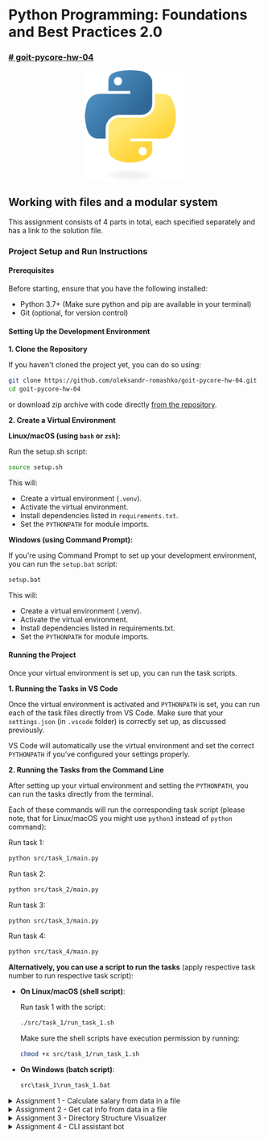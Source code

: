 # Python Programming: Foundations and Best Practices 2.0

### [# goit-pycore-hw-04](https://github.com/topics/goit-pycore-hw-04)

<p align="center">
  <img align="center" src="./assets/thumbnail.svg" width="200" title="Project thumbnail" alt="project thumbnail">
</p>


## Working with files and a modular system

This assignment consists of 4 parts in total, each specified separately and has a link to the solution file.

### Project Setup and Run Instructions

#### Prerequisites

Before starting, ensure that you have the following installed:

* Python 3.7+ (Make sure python and pip are available in your terminal)
* Git (optional, for version control)

#### Setting Up the Development Environment

**1. Clone the Repository**

If you haven't cloned the project yet, you can do so using:

```bash
git clone https://github.com/oleksandr-romashko/goit-pycore-hw-04.git
cd goit-pycore-hw-04
```

or download zip archive with code directly [from the repository](https://github.com/oleksandr-romashko/goit-pycore-hw-04/archive/refs/heads/main.zip).

**2. Create a Virtual Environment**

**Linux/macOS (using `bash` or `zsh`):**

Run the setup.sh script:

```bash
source setup.sh
```

This will:
* Create a virtual environment (`.venv`).
* Activate the virtual environment.
* Install dependencies listed in `requirements.txt`.
* Set the `PYTHONPATH` for module imports.

**Windows (using Command Prompt):**

If you're using Command Prompt to set up your development environment, you can run the `setup.bat` script:

```cmd
setup.bat
```
This will:
* Create a virtual environment (.venv).
* Activate the virtual environment.
* Install dependencies listed in requirements.txt.
* Set the `PYTHONPATH` for module imports.

#### Running the Project
Once your virtual environment is set up, you can run the task scripts.

**1. Running the Tasks in VS Code**

Once the virtual environment is activated and `PYTHONPATH` is set, you can run each of the task files directly from VS Code. Make sure that your `settings.json` (in `.vscode` folder) is correctly set up, as discussed previously.

VS Code will automatically use the virtual environment and set the correct `PYTHONPATH` if you’ve configured your settings properly.

**2. Running the Tasks from the Command Line**

After setting up your virtual environment and setting the `PYTHONPATH`, you can run the tasks directly from the terminal.

Each of these commands will run the corresponding task script (please note, that for Linux/macOS you might use `python3` instead of `python` command):

Run task 1:

```bash
python src/task_1/main.py
```

Run task 2:

```bash
python src/task_2/main.py
```

Run task 3:

```bash
python src/task_3/main.py
```

Run task 4:

```bash
python src/task_4/main.py
```

**Alternatively, you can use a script to run the tasks** (apply respective task number to run respective task script):

* **On Linux/macOS (shell script)**:

  Run task 1 with the script:
  ```bash
  ./src/task_1/run_task_1.sh
  ```

  Make sure the shell scripts have execution permission by running:

  ```bash
  chmod +x src/task_1/run_task_1.sh
  ```

* **On Windows (batch script)**:

  ```cmd
  src\task_1\run_task_1.bat
  ```

<details>

<summary>Assignment 1 - Calculate salary from data in a file</summary>

#### Solution:

Solution for this task is located in the following files:
* [./src/task_1/main.py](./src/task_1/main.py) - main entry point file.
* [./src/task_1/salary_calculator.py](./src/task_1/salary_calculator.py) - file with main business logic.

Result screenshot - file with no issues:

<p align="center">
  <img align="left" src="./assets/results/task_1_result_no_issues.png" title="task 1 screenshot no issues" alt="result screenshot">
</p>

Result screenshot - file with issues:

<p align="center">
  <img align="left" src="./assets/results/task_1_result_with_issues.png" title="task 1 screenshot with issues" alt="result screenshot">
</p>


#### Task description:

There is a text file containing information about the monthly salaries of developers in your company.
Each line in the file includes a developer's full name and their salary, separated by a comma (with no spaces).

Example:
```
Alex Korp,3000  
Nikita Borisenko,2000  
Sitarama Raju,1000
```

The task is to write a function called `total_salary(path)` that analyzes this file and returns the total and average salary of all developers.

#### Task requirements:

1. The function `total_salary(path)` must accept a single argument — the path to the text file.
2. The file contains salary data separated by commas. Each line represents one developer.
3. The function should:
   1. Analyze the file
   2. Calculate the total salary
   3. Calculate the average salary
4. The function must return a tuple of two numbers: total salary and average salary.


#### Recommendations to the implementation:

1. Use a context manager `with` to read the file.
2. Don't forget to set the encoding when opening the file.
3. Use the `split(',')` method to separate the name and salary in each line.
4. Compute the total sum of all salaries, then divide it by the number of developers to get the average.
5. Handle possible exceptions, such as the file not existing.

#### Evaluation criteria:

1. The function must correctly calculate the total and average salaries.
2. It should handle cases where the file is missing or invalid.
3. The code should be clean, well-structured, and easy to understand.

#### Example:

Function usage:

```python
total, average = total_salary("path/to/salary_file.txt")
print(f"Загальна сума заробітної плати: {total}, Середня заробітна плата: {average}")
```

Expected result:

```shell
Загальна сума заробітної плати: 6000, Середня заробітна плата: 2000
```

</details>

<details>

<summary>Assignment 2 - Get cat info from data in a file</summary>

#### Solution:

Solution for this task is located in the following files:
* [./src/task_2/main.py](./src/task_2/main.py) - main entry point file.
* [./src/task_2/cats_inventory.py](./src/task_2/cats_inventory.py) - file with main business logic.

Result screenshot - file with no issues:

<p align="center">
  <img align="left" src="./assets/results/task_2_result_no_issues.png" title="task 2 screenshot no issues" alt="result screenshot">
</p>

Result screenshot - file with issues:

<p align="center">
  <img align="left" src="./assets/results/task_2_result_with_issues.png" title="task 2 screenshot with issues" alt="result screenshot">
</p>

#### Task description:

There is a text file containing information about cats. Each line of the file contains a unique identifier for the cat, its name, and age, separated by a comma. 

For example:
```
60b90c1c13067a15887e1ae1,Tayson,3
60b90c2413067a15887e1ae2,Vika,1
60b90c2e13067a15887e1ae3,Barsik,2
60b90c3b13067a15887e1ae4,Simon,12
60b90c4613067a15887e1ae5,Tessi,5
```

The task is to develop a function `get_cats_info(path)` that reads this file and returns a list of dictionaries containing information about each cat.

#### Task requirements:

1. The function `get_cats_info(path)` should accept one argument - the path to the text file (`path`).
2. The file contains data about cats, with each record containing a unique identifier, the cat's name, and age.
3. The function should return a list of dictionaries, where each dictionary contains information about one cat.

#### Recommendations to the implementation:

1. Use `with` to safely read the file.
2. Remember to set the file encoding when opening files.
3. For each line in the file, use `split(',')` to get the identifier, name, and age of the cat.
4. Create a dictionary with keys "`id`", "`name`", and "`age`" for each cat, and add it to the list, which will be returned.
5. Handle possible exceptions related to reading the file.

#### Evaluation criteria:

1. The function should correctly process the data and return the correct list of dictionaries.
2. Proper exception and error handling should be implemented.
3. The code should be clean, well-structured, and easy to understand.

#### Example:

Function usage:

```python
cats_info = get_cats_info("path/to/cats_file.txt")
print(cats_info)
```

Expected result:

```shell
[
    {"id": "60b90c1c13067a15887e1ae1", "name": "Tayson", "age": "3"},
    {"id": "60b90c2413067a15887e1ae2", "name": "Vika", "age": "1"},
    {"id": "60b90c2e13067a15887e1ae3", "name": "Barsik", "age": "2"},
    {"id": "60b90c3b13067a15887e1ae4", "name": "Simon", "age": "12"},
    {"id": "60b90c4613067a15887e1ae5", "name": "Tessi", "age": "5"},
]
```

</details>

<details>

<summary>Assignment 3 - Directory Structure Visualizer</summary>

#### Solution:

Solution for this task is located in the following files:
* [./src/task_3/main.py](./src/task_3/main.py) - main entry point file with main business logic.

Result screenshot - with provided path to folder as argument:

<p align="center">
  <img align="left" src="./assets/results/task_3_result_with_path_arg.png" title="task 3 screenshot with path as arg" alt="result screenshot">
</p>

Result screenshot - with no arguments (uses current run folder path):

<p align="center">
  <img align="left" src="./assets/results/task_3_result_no_path_arg.png" title="task 3 screenshot no path arg" alt="result screenshot">
</p>

#### Task description:

Create a Python script that accepts a directory path as a command-line argument and visualizes the structure of that directory, displaying the names of all subdirectories and files. For better visual distinction, use different colors for directories and files.

#### Recommendations to the implementation:

1. First, install **colorama**. Use virtual environment and install package using `pip`.
2. Use `sys` module to get the path argument from the command line.
3. Use `pathlib` to work with files and directories.
4. Use `colorama` for styled terminal output.

#### Evaluation criteria:

1. Use of a virtual environment.
2. Correct handling and validation of the input directory path.
3. Accurate and visually structured output of the directory tree.
4. Proper use of colors for files and folders using **colorama**.
5. Code quality: readability, structure, comments.

#### Example:

If you run the script and pass an absolute path to a directory as a parameter:

```bash
python hw03.py /path/to/your/directory
```

This will result in the terminal displaying a list of all subdirectories and files in the specified directory, using different colors for directories and files to make the file structure easier to read visually.

For a directory with the following structure:

```
📦picture
 ┣ 📂Logo
 ┃ ┣ 📜IBM+Logo.png
 ┃ ┣ 📜ibm.svg
 ┃ ┗ 📜logo-tm.png
 ┣ 📜bot-icon.png
 ┗ 📜mongodb.jpg
```

The script should output a similar structure.

![task 3 output example](./assets/task_3_output_example.png)

</details>

<details>

<summary>Assignment 4 - CLI assistant bot</summary>

#### Solution:

Solution for this task is located in the [./src/task_4/](./src/task_4/) folder, specifically in the following files:
* [src/task_4/main.py](src/task_4/main.py) - main entry point file.
* [src/task_4/input_parser.py](src/task_4/input_parser.py) - user input parser.
* [src/task_4/contacts_validator.py](src/task_4/contacts_validator.py) - file with validation functions
* [src/task_4/contacts_handler.py](src/task_4/contacts_handler.py) - File with main business logic related to contacts management.
* [src/task_4/constants.py](src/task_4/constants.py) - file with constants (may be moved e.g. into utils folder later).

Result screenshot - happy path:

<p align="center">
  <img align="left" src="./assets/results/task_4_result_happy_path.png" title="task 4 screenshot happy path" alt="result screenshot">
</p>

#### Task description:

Create a console assistant bot that will recognize commands entered from the keyboard and respond according to the input command.

In this work focus would be on the interface of the assistant bot itself. The simplest and most convenient interface at the early stages of development is a console application CLI (Command Line Interface). A CLI is relatively easy to implement.

Any CLI consists of three main components:

* **Command parser** - the part responsible for analyzing the strings entered by the user, extracting keywords and command modifiers.
* **Command handler functions** - a set of functions (also known as handlers) responsible for directly executing the commands.
* **Request-response loop** - this part of the application is responsible for receiving input from the user and returning the response from the handler function.

In the first stage, our assistant bot should be able to:

* store a name and phone number,
* find a phone number by name,
* update a saved phone number,
* display all saved records in the console.

To implement this simple logic, we will use a dictionary, where the user's name is the key and the phone number is the value.

#### Task requirements:

* The program must have a main() function that manages the main command-processing loop.
* Implement a parse_input() function that will parse the user input string into a command and its arguments. Commands and arguments must be recognized regardless of input case (case-insensitive).
* Your program must wait for user input and process it using the appropriate handler functions. If the user enters the command "exit" or "close", the program should terminate.
* Write handler functions for different commands, such as add_contact(), change_contact(), show_phone(), etc.
* Use a Python dictionary to store names and phone numbers. The name will be the key, and the phone number will be the value.
* Your program must be able to identify and notify the user of incorrectly entered commands.

#### Recommendations to the implementation:

First, we need to systematize the format of commands for our console assistant bot. This will help us understand which functions we need to create for each command. Let’s do that:

1. The "hello" command
For now, this doesn’t require a separate function; a simple print will do:
* Input: "hello"
* Output: "How can I help you?"

2. The "add [name] [phone number]" command
We’ll create a function add_contact for this command:
* Input: "add John 1234567890"
* Output: "Contact added."

3. The "change [name] [new phone number]" command
We'll create a function change_contact for this:
* Input: "change John 0987654321"
* Output: "Contact updated." or an error message if the name isn't found

4. The "phone [name]" command
We’ll create a function show_phone for this:
* Input: "phone John"
* Output: [phone number] or an error message if the name isn't found

5. The "all" command
We’ll create a function show_all for this:
* Input: "all"
* Output: All saved contacts with their phone numbers

6. The "close" or "exit" commands
Since these should terminate the program, we don’t need a separate function:
* Input: either of these words
* Output: "Good bye!" and the bot stops running

Any command that doesn’t match the formats above will be considered invalid, and the bot will output: "Invalid command."

Let's Start with a Simple Version of the CLI Bot:
```python
def main():
    print("Welcome to the assistant bot!")
    while True:
        command = input("Enter a command: ").strip().lower()

        if command in ["close", "exit"]:
            print("Good bye!")
            break
        elif command == "hello":
            print("How can I help you?")
        else:
            print("Invalid command.")

if __name__ == "__main__":
    main()
```

When the program starts, it prints "`Welcome to the assistant bot!`" and enters an infinite loop, waiting for user input.

If the user enters "close" or "exit", the program prints "Good bye!" and ends.

```python
if command in ["close", "exit"]:
    print("Good bye!")
    break
```

If the user enters "hello", it responds with "How can I help you?".
Any other command results in: "Invalid command."

Example output:

```bash
Welcome to the assistant bot!
Enter a command: test
Invalid command.
Enter a command: hello
How can I help you?
Enter a command: exit
Good bye!
This code creates a basic interactive command-line assistant that responds to a limited set of commands. It implements a request-response loop which is a great starting point for adding more functionality in future assignments.

Now Let’s Add a Command Parser
We’ll rewrite the code like this:

python
Copy
Edit
def parse_input(user_input):
    cmd, *args = user_input.split()
    cmd = cmd.strip().lower()
    return cmd, *args

def main():
    print("Welcome to the assistant bot!")
    while True:
        user_input = input("Enter a command: ")
        command, *args = parse_input(user_input)

        if command in ["close", "exit"]:
            print("Good bye!")
            break
        elif command == "hello":
            print("How can I help you?")
        else:
            print("Invalid command.")

if __name__ == "__main__":
    main()
```
 
... etc.

#### Evaluation criteria:

1. The bot must run in an infinite loop, waiting for the user’s command.
2. The bot terminates its execution if it encounters the words "close" or "exit".
3. The bot is not case-sensitive to the input commands.
4. The bot accepts the following commands:
    1. "hello" → responds in the console with the message: "How can I help you?"
    2. "add username phone" → with this command, the bot stores a new contact in memory (e.g., in a dictionary). The user provides a username and a phone number, separated by a space.
    3. "change username phone" → with this command, the bot updates the phone number for an existing contact username.
    4. "phone username" → with this command, the bot displays the phone number for the specified contact username.
    5. "all" → with this command, the bot outputs all saved contacts with their phone numbers in the console.
    6. "close", "exit" → when either of these commands is entered, the bot outputs "Good bye!" in the console and exits.
5. The logic for these commands must be implemented in separate functions, and each of these functions should take one or more strings as input and return a string.
6. All user interaction (i.e., print() and input()) should occur only in the main() function.

</details>